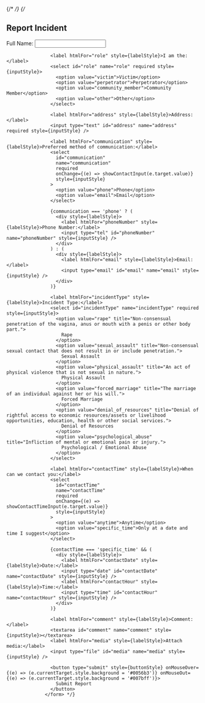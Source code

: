 


{/* <script src="https://www.cognitoforms.com/f/seamless.js" data-key="R0z_VBBdrku0YuN-npiDxA" data-form="2"></script> */}
                  {/* <form id="reportForm" style={formStyle}>
                    <h2>Report Incident</h2>
                    <label htmlFor="fullName" style={labelStyle}>Full Name:</label>
                    <input type="text" id="fullName" name="fullName" required style={inputStyle} />

                    <label htmlFor="role" style={labelStyle}>I am the:</label>
                    <select id="role" name="role" required style={inputStyle}>
                      <option value="victim">Victim</option>
                      <option value="perpetrator">Perpetrator</option>
                      <option value="community_member">Community Member</option>
                      <option value="other">Other</option>
                    </select>

                    <label htmlFor="address" style={labelStyle}>Address:</label>
                    <input type="text" id="address" name="address" required style={inputStyle} />

                    <label htmlFor="communication" style={labelStyle}>Preferred method of communication:</label>
                    <select
                      id="communication"
                      name="communication"
                      required
                      onChange={(e) => showContactInput(e.target.value)}
                      style={inputStyle}
                    >
                      <option value="phone">Phone</option>
                      <option value="email">Email</option>
                    </select>

                    {communication === 'phone' ? (
                      <div style={labelStyle}>
                        <label htmlFor="phoneNumber" style={labelStyle}>Phone Number:</label>
                        <input type="tel" id="phoneNumber" name="phoneNumber" style={inputStyle} />
                      </div>
                    ) : (
                      <div style={labelStyle}>
                        <label htmlFor="email" style={labelStyle}>Email:</label>
                        <input type="email" id="email" name="email" style={inputStyle} />
                      </div>
                    )}

                    <label htmlFor="incidentType" style={labelStyle}>Incident Type:</label>
                    <select id="incidentType" name="incidentType" required style={inputStyle}>
                      <option value="rape" title="Non-consensual penetration of the vagina, anus or mouth with a penis or other body part.">
                        Rape
                      </option>
                      <option value="sexual_assault" title="Non-consensual sexual contact that does not result in or include penetration.">
                        Sexual Assault
                      </option>
                      <option value="physical_assault" title="An act of physical violence that is not sexual in nature.">
                        Physical Assault
                      </option>
                      <option value="forced_marriage" title="The marriage of an individual against her or his will.">
                        Forced Marriage
                      </option>
                      <option value="denial_of_resources" title="Denial of rightful access to economic resources/assets or livelihood opportunities, education, health or other social services.">
                        Denial of Resources
                      </option>
                      <option value="psychological_abuse" title="Infliction of mental or emotional pain or injury.">
                        Psychological / Emotional Abuse
                      </option>
                    </select>

                    <label htmlFor="contactTime" style={labelStyle}>When can we contact you:</label>
                    <select
                      id="contactTime"
                      name="contactTime"
                      required
                      onChange={(e) => showContactTimeInput(e.target.value)}
                      style={inputStyle}
                    >
                      <option value="anytime">Anytime</option>
                      <option value="specific_time">Only at a date and time I suggest</option>
                    </select>

                    {contactTime === 'specific_time' && (
                      <div style={labelStyle}>
                        <label htmlFor="contactDate" style={labelStyle}>Date:</label>
                        <input type="date" id="contactDate" name="contactDate" style={inputStyle} />
                        <label htmlFor="contactHour" style={labelStyle}>Time:</label>
                        <input type="time" id="contactHour" name="contactHour" style={inputStyle} />
                      </div>
                    )}

                    <label htmlFor="comment" style={labelStyle}>Comment:</label>
                    <textarea id="comment" name="comment" style={inputStyle}></textarea>
                    <label htmlFor="media" style={labelStyle}>Attach media:</label>
                    <input type="file" id="media" name="media" style={inputStyle} />

                    <button type="submit" style={buttonStyle} onMouseOver={(e) => (e.currentTarget.style.background = '#0056b3')} onMouseOut={(e) => (e.currentTarget.style.background = '#007bff')}>
                      Submit Report
                    </button>
                  </form> */}